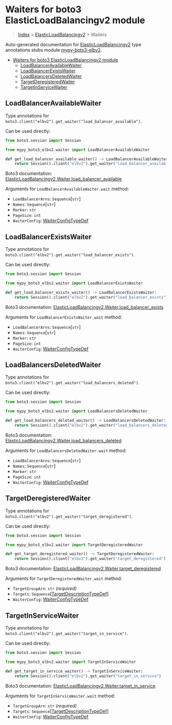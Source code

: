 <a id="waiters-for-boto3-elasticloadbalancingv2-module"></a>

# Waiters for boto3 ElasticLoadBalancingv2 module

> [Index](../README.md) > [ElasticLoadBalancingv2](./README.md) > Waiters

Auto-generated documentation for
[ElasticLoadBalancingv2](https://boto3.amazonaws.com/v1/documentation/api/latest/reference/services/elbv2.html#ElasticLoadBalancingv2)
type annotations stubs module
[mypy-boto3-elbv2](https://pypi.org/project/mypy-boto3-elbv2/).

- [Waiters for boto3 ElasticLoadBalancingv2 module](#waiters-for-boto3-elasticloadbalancingv2-module)
  - [LoadBalancerAvailableWaiter](#loadbalanceravailablewaiter)
  - [LoadBalancerExistsWaiter](#loadbalancerexistswaiter)
  - [LoadBalancersDeletedWaiter](#loadbalancersdeletedwaiter)
  - [TargetDeregisteredWaiter](#targetderegisteredwaiter)
  - [TargetInServiceWaiter](#targetinservicewaiter)

<a id="loadbalanceravailablewaiter"></a>

## LoadBalancerAvailableWaiter

Type annotations for
`boto3.client("elbv2").get_waiter("load_balancer_available")`.

Can be used directly:

```python
from boto3.session import Session

from mypy_boto3_elbv2.waiter import LoadBalancerAvailableWaiter

def get_load_balancer_available_waiter() -> LoadBalancerAvailableWaiter:
    return Session().client("elbv2").get_waiter("load_balancer_available")
```

Boto3 documentation:
[ElasticLoadBalancingv2.Waiter.load_balancer_available](https://boto3.amazonaws.com/v1/documentation/api/latest/reference/services/elbv2.html#ElasticLoadBalancingv2.Waiter.LoadBalancerAvailable)

Arguments for `LoadBalancerAvailableWaiter.wait` method:

- `LoadBalancerArns`: `Sequence`\[`str`\]
- `Names`: `Sequence`\[`str`\]
- `Marker`: `str`
- `PageSize`: `int`
- `WaiterConfig`: [WaiterConfigTypeDef](./type_defs.md#waiterconfigtypedef)

<a id="loadbalancerexistswaiter"></a>

## LoadBalancerExistsWaiter

Type annotations for
`boto3.client("elbv2").get_waiter("load_balancer_exists")`.

Can be used directly:

```python
from boto3.session import Session

from mypy_boto3_elbv2.waiter import LoadBalancerExistsWaiter

def get_load_balancer_exists_waiter() -> LoadBalancerExistsWaiter:
    return Session().client("elbv2").get_waiter("load_balancer_exists")
```

Boto3 documentation:
[ElasticLoadBalancingv2.Waiter.load_balancer_exists](https://boto3.amazonaws.com/v1/documentation/api/latest/reference/services/elbv2.html#ElasticLoadBalancingv2.Waiter.LoadBalancerExists)

Arguments for `LoadBalancerExistsWaiter.wait` method:

- `LoadBalancerArns`: `Sequence`\[`str`\]
- `Names`: `Sequence`\[`str`\]
- `Marker`: `str`
- `PageSize`: `int`
- `WaiterConfig`: [WaiterConfigTypeDef](./type_defs.md#waiterconfigtypedef)

<a id="loadbalancersdeletedwaiter"></a>

## LoadBalancersDeletedWaiter

Type annotations for
`boto3.client("elbv2").get_waiter("load_balancers_deleted")`.

Can be used directly:

```python
from boto3.session import Session

from mypy_boto3_elbv2.waiter import LoadBalancersDeletedWaiter

def get_load_balancers_deleted_waiter() -> LoadBalancersDeletedWaiter:
    return Session().client("elbv2").get_waiter("load_balancers_deleted")
```

Boto3 documentation:
[ElasticLoadBalancingv2.Waiter.load_balancers_deleted](https://boto3.amazonaws.com/v1/documentation/api/latest/reference/services/elbv2.html#ElasticLoadBalancingv2.Waiter.LoadBalancersDeleted)

Arguments for `LoadBalancersDeletedWaiter.wait` method:

- `LoadBalancerArns`: `Sequence`\[`str`\]
- `Names`: `Sequence`\[`str`\]
- `Marker`: `str`
- `PageSize`: `int`
- `WaiterConfig`: [WaiterConfigTypeDef](./type_defs.md#waiterconfigtypedef)

<a id="targetderegisteredwaiter"></a>

## TargetDeregisteredWaiter

Type annotations for `boto3.client("elbv2").get_waiter("target_deregistered")`.

Can be used directly:

```python
from boto3.session import Session

from mypy_boto3_elbv2.waiter import TargetDeregisteredWaiter

def get_target_deregistered_waiter() -> TargetDeregisteredWaiter:
    return Session().client("elbv2").get_waiter("target_deregistered")
```

Boto3 documentation:
[ElasticLoadBalancingv2.Waiter.target_deregistered](https://boto3.amazonaws.com/v1/documentation/api/latest/reference/services/elbv2.html#ElasticLoadBalancingv2.Waiter.TargetDeregistered)

Arguments for `TargetDeregisteredWaiter.wait` method:

- `TargetGroupArn`: `str` *(required)*
- `Targets`:
  `Sequence`\[[TargetDescriptionTypeDef](./type_defs.md#targetdescriptiontypedef)\]
- `WaiterConfig`: [WaiterConfigTypeDef](./type_defs.md#waiterconfigtypedef)

<a id="targetinservicewaiter"></a>

## TargetInServiceWaiter

Type annotations for `boto3.client("elbv2").get_waiter("target_in_service")`.

Can be used directly:

```python
from boto3.session import Session

from mypy_boto3_elbv2.waiter import TargetInServiceWaiter

def get_target_in_service_waiter() -> TargetInServiceWaiter:
    return Session().client("elbv2").get_waiter("target_in_service")
```

Boto3 documentation:
[ElasticLoadBalancingv2.Waiter.target_in_service](https://boto3.amazonaws.com/v1/documentation/api/latest/reference/services/elbv2.html#ElasticLoadBalancingv2.Waiter.TargetInService)

Arguments for `TargetInServiceWaiter.wait` method:

- `TargetGroupArn`: `str` *(required)*
- `Targets`:
  `Sequence`\[[TargetDescriptionTypeDef](./type_defs.md#targetdescriptiontypedef)\]
- `WaiterConfig`: [WaiterConfigTypeDef](./type_defs.md#waiterconfigtypedef)
